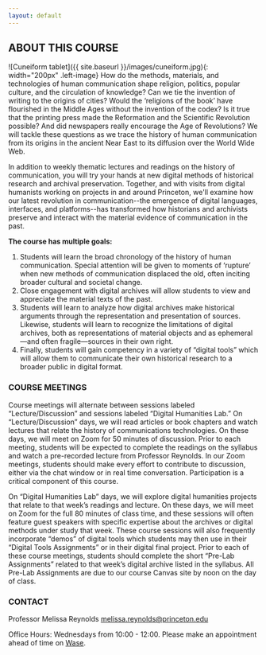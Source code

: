 ```yaml
---
layout: default
---
```


## ABOUT THIS COURSE
![Cuneiform tablet]({{ site.baseurl }}/images/cuneiform.jpg){: width="200px" .left-image} How do the methods, materials, and technologies of human communication shape religion,
politics, popular culture, and the circulation of knowledge? Can we tie the invention of
writing to the origins of cities? Would the ‘religions of the book’ have flourished in
the Middle Ages without the invention of the codex? Is it true that the printing press
made the Reformation and the Scientific Revolution possible? And did newspapers really
encourage the Age of Revolutions? We will tackle these questions as we trace the
history of human communication from its origins in the ancient Near East to its diffusion
over the World Wide Web.

In addition to weekly thematic lectures and readings on the history of communication,
you will try your hands at new digital methods of historical research and archival
preservation. Together, and with visits from digital humanists working on projects in and around Princeton, we'll examine how our latest revolution in communication--the emergence
of digital languages, interfaces, and platforms--has transformed how historians and
archivists preserve and interact with the material evidence of communication in the past.

__The course has multiple goals:__
1. Students will learn the broad chronology of the history of human communication. Special attention will be given to moments of ‘rupture’ when new methods of communication displaced the old, often inciting broader cultural and societal change.
2. Close engagement with digital archives will allow students to view and appreciate the material texts of the past.
3. Students will learn to analyze how digital archives make historical arguments through the representation and presentation of sources. Likewise, students will learn to recognize the limitations of digital archives, both as representations of material objects and as ephemeral—and often fragile—sources in their own right.
4. Finally, students will gain competency in a variety of “digital tools” which will allow them to communicate their own historical research to a broader public in digital format.


### COURSE MEETINGS
Course meetings will alternate between sessions labeled “Lecture/Discussion” and sessions labeled “Digital Humanities Lab.” On “Lecture/Discussion” days, we will read articles or book chapters and watch lectures that relate the history of communications technologies. On these days, we will meet on Zoom for 50 minutes of discussion. Prior to each meeting, students will be expected to complete the readings on the syllabus and watch a pre-recorded lecture from Professor Reynolds. In our Zoom meetings, students should make every effort to contribute to discussion, either via the chat window or in real time conversation. Participation is a critical component of this course.

On “Digital Humanities Lab” days, we will explore digital humanities projects that relate to that week’s readings and lecture. On these days, we will meet on Zoom for the full 80 minutes of class time, and these sessions will often feature guest speakers with specific expertise about the archives or digital methods under study that week. These course sessions will also frequently incorporate “demos” of digital tools which students may then use in their “Digital Tools Assignments” or in their digital final project. Prior to each of these course meetings, students should complete the short “Pre-Lab Assignments” related to that week’s digital archive listed in the syllabus. All Pre-Lab Assignments are due to our course Canvas site by noon on the day of class.

### CONTACT
Professor Melissa Reynolds [melissa.reynolds@princeton.edu](mailto:melissa.reynolds@princeton.edu)

Office Hours: Wednesdays from 10:00 - 12:00. Please make an appointment ahead of time on [Wase](https://wase.princeton.edu/princeton/views/pages/makeappt.php?calid=3958).
